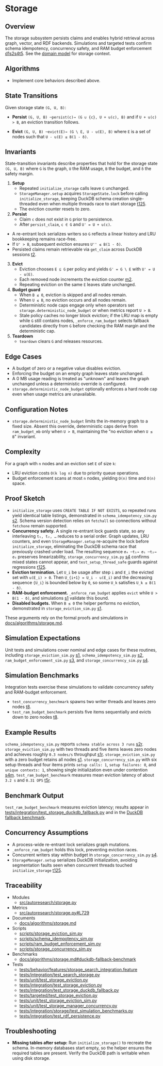 # Storage

## Overview

The storage subsystem persists claims and enables hybrid retrieval across
graph, vector, and RDF backends. Simulations and targeted tests confirm
schema idempotency, concurrency safety, and RAM budget enforcement
[d1][s1][s2][s3][s4][t4][t5][t6]. See the
[domain model](../domain_model.md) for storage context.

## Algorithms

- Implement core behaviors described above.

## State Transitions

Given storage state `(G, U, B)`:

- **Persist**
  `(G, U, B) ─persist(c)→ (G ∪ {c}, U + u(c), B)`
  and if `U + u(c) > B`, an eviction transition follows.

- **Evict**
 `(G, U, B) ─evict(E)→ (G \ E, U - u(E), B)`
  where `E` is a set of nodes such that `U - u(E) ≤ B(1 - δ)`.

## Invariants

State-transition invariants describe properties that hold for the storage state
`(G, U, B)` where `G` is the graph, `U` the RAM usage, `B` the budget, and `δ`
the safety margin.

1. **Setup**
   - Repeated `initialize_storage` calls leave `G` unchanged.
   - `StorageManager.setup` acquires `StorageState.lock` before calling
     `initialize_storage`, keeping DuckDB schema creation single-threaded even
     when multiple threads race to start storage [t125].
   - The eviction counter resets to zero.
2. **Persist**
   - Claim `c` does not exist in `G` prior to persistence.
   - After `persist_claim`, `c ∈ G` and `U' = U + u(c)`.
  - A re-entrant lock serializes writers so `G` reflects a linear history and
    LRU bookkeeping remains race-free.
   - If `U' > B`, subsequent eviction ensures `U'' ≤ B(1 - δ)`.
   - Persisted claims remain retrievable via `get_claim` across DuckDB sessions
     [t2].
3. **Evict**
   - Eviction chooses `E ⊆ G` per policy and yields
     `G' = G \ E` with `U' = U - u(E)`.
   - Each removed node increments the eviction counter [m2].
   - Repeating eviction on the same `E` leaves state unchanged.
4. **Budget guard**
   - When `B ≤ 0`, eviction is skipped and all nodes remain.
   - When `U ≤ B`, no eviction occurs and all nodes remain.
   - Deterministic node caps engage only when operators set
     `storage.deterministic_node_budget` or when metrics report `U > B`.
   - Stale policy caches no longer block eviction; if the LRU map is empty
     while `G` still contains nodes, `_enforce_ram_budget` selects fallback
     candidates directly from `G` before checking the RAM margin and the
     deterministic cap.
5. **Teardown**
   - `teardown` clears `G` and releases resources.

## Edge Cases

- A budget of zero or a negative value disables eviction.
- Enforcing the budget on an empty graph leaves state unchanged.
- A 0 MB usage reading is treated as "unknown" and leaves the graph unchanged
  unless a deterministic override is configured.
- `storage.deterministic_node_budget` optionally enforces a hard node cap even
  when usage metrics are unavailable.

## Configuration Notes

- `storage.deterministic_node_budget` limits the in-memory graph to a fixed
  size. Absent this override, deterministic caps derive from `ram_budget_mb`
  only when `U > B`, maintaining the "no eviction when `U ≤ B`" invariant.

## Complexity

For a graph with `n` nodes and an eviction set `E` of size `k`:

- LRU eviction costs `O(k log n)` due to priority queue operations.
- Budget enforcement scans at most `n` nodes, yielding `O(n)` time and
  `O(n)` space.

## Proof Sketch

- `initialize_storage` uses `CREATE TABLE IF NOT EXISTS`, so repeated runs
  yield identical table listings, demonstrated in
  `schema_idempotency_sim.py` [s2]. Schema version detection relies on
  `fetchall` so connections without `fetchone` remain supported.
- **Concurrency safety.** A single re-entrant lock guards state, so any
  interleaving `t₁, t₂, …` reduces to a serial order. Graph updates, LRU
  counters, and even `StorageManager.setup` re-acquire the lock before
  `initialize_storage`, eliminating the DuckDB schema race that previously
  crashed under load. The resulting sequence `σ₀ ─t₁→ σ₁ ─t₂→ σ₂` preserves
  linearizability, `storage_concurrency_sim.py` [s4] confirms mixed states
  cannot appear, and `test_setup_thread_safe` guards against regressions [t125].
- **Eviction termination.** Let `U_i` be usage after step `i` and `E_i` the
  evicted set with `u(E_i) > 0`. Then `U_{i+1} = U_i - u(E_i)` and the
  decreasing sequence `{U_i}` is bounded below by `0`, so some `U_k` satisfies
  `U_k ≤ B(1 - δ)`.
- **RAM-budget enforcement.** `_enforce_ram_budget` applies `evict` while
  `U > B(1 - δ)`, and simulations [s1][s3] validate this bound.
- **Disabled budgets.** When `B ≤ 0` the helper performs no eviction,
  demonstrated in `storage_eviction_sim.py` [s1].

These arguments rely on the formal proofs and simulations in
[docs/algorithms/storage.md][d1].

## Simulation Expectations

Unit tests and simulations cover nominal and edge cases for these routines,
including `storage_eviction_sim.py` [s1], `schema_idempotency_sim.py` [s2],
`ram_budget_enforcement_sim.py` [s3], and `storage_concurrency_sim.py` [s4].

## Simulation Benchmarks

Integration tests exercise these simulations to validate concurrency safety and
RAM-budget enforcement.

- `test_concurrency_benchmark` spawns two writer threads and leaves zero nodes
  [t8].
- `test_ram_budget_benchmark` persists five items sequentially and evicts down
  to zero nodes [t8].

## Example Results

`schema_idempotency_sim.py` reports `schema stable across 3 runs` [s2r].
`storage_eviction_sim.py` with two threads and five items leaves zero nodes and
achieves roughly `0.3 nodes/s` throughput [s1r].
`storage_eviction_sim.py` with a zero budget retains all nodes [s1].
`storage_concurrency_sim.py` with six setup threads and four items prints
`setup calls: 1`, `setup failures: 0`, and `unique contexts: 1`, showing
single initialization even under contention [s4m].
`test_ram_budget_benchmark` measures mean eviction latency of about `3.2 s`
and `0.31 OPS` [t5r].

## Benchmark Output

`test_ram_budget_benchmark` measures eviction latency; results appear in
[tests/integration/test_storage_duckdb_fallback.py][t5] and in the
[DuckDB fallback benchmark][b1].

## Concurrency Assumptions

- A process-wide re-entrant lock serializes graph mutations.
- `_enforce_ram_budget` holds this lock, preventing eviction races.
- Concurrent writers stay within budget in `storage_concurrency_sim.py` [s4].
- `StorageManager.setup` serializes DuckDB initialization, avoiding
  segmentation faults seen when concurrent threads touched
  `initialize_storage` [t125].

## Traceability

- Modules
  - [src/autoresearch/storage.py][m1]
- Metrics
  - [src/autoresearch/storage.py#L729][m2]
- Documents
  - [docs/algorithms/storage.md][d1]
- Scripts
  - [scripts/storage_eviction_sim.py][s1]
  - [scripts/schema_idempotency_sim.py][s2]
  - [scripts/ram_budget_enforcement_sim.py][s3]
  - [scripts/storage_concurrency_sim.py][s4]
- Benchmarks
  - [docs/algorithms/storage.md#duckdb-fallback-benchmark][b1]
- Tests
  - [tests/behavior/features/storage_search_integration.feature][t1]
  - [tests/integration/test_search_storage.py][t2]
  - [tests/unit/test_storage_eviction.py][t3]
  - [tests/integration/test_storage_eviction.py][t4]
  - [tests/integration/test_storage_duckdb_fallback.py][t5]
  - [tests/targeted/test_storage_eviction.py][t6]
  - [tests/unit/test_storage_eviction_sim.py][t7]
  - [tests/unit/test_storage_manager_concurrency.py][t125]
  - [tests/integration/storage/test_simulation_benchmarks.py][t8]
  - [tests/integration/test_rdf_persistence.py][t9]

[m1]: ../../src/autoresearch/storage.py
[m2]: ../../src/autoresearch/storage.py#L729
[d1]: ../algorithms/storage.md
[s1]: ../../scripts/storage_eviction_sim.py
[s1r]: ../../scripts/storage_eviction_sim.py
[s2]: ../../scripts/schema_idempotency_sim.py
[s2r]: ../../scripts/schema_idempotency_sim.py
[s3]: ../../scripts/ram_budget_enforcement_sim.py
[s4]: ../../scripts/storage_concurrency_sim.py
[s4m]: ../algorithms/storage.md#setup-concurrency-metrics
[b1]: ../algorithms/storage.md#duckdb-fallback-benchmark
[t1]: ../../tests/behavior/features/storage_search_integration.feature
[t2]: ../../tests/integration/test_search_storage.py
[t3]: ../../tests/unit/test_storage_eviction.py
[t4]: ../../tests/integration/test_storage_eviction.py
[t5]: ../../tests/integration/test_storage_duckdb_fallback.py
[t5r]: ../../tests/integration/test_storage_duckdb_fallback.py
[t6]: ../../tests/targeted/test_storage_eviction.py
[t7]: ../../tests/unit/test_storage_eviction_sim.py
[t125]: ../../tests/unit/test_storage_manager_concurrency.py
[t8]: ../../tests/integration/storage/test_simulation_benchmarks.py
[t9]: ../../tests/integration/test_rdf_persistence.py

## Troubleshooting

- **Missing tables after setup:** Run `initialize_storage()` to recreate the
  schema. In-memory databases start empty, so the helper ensures the required
  tables are present. Verify the DuckDB path is writable when using disk
  storage.
